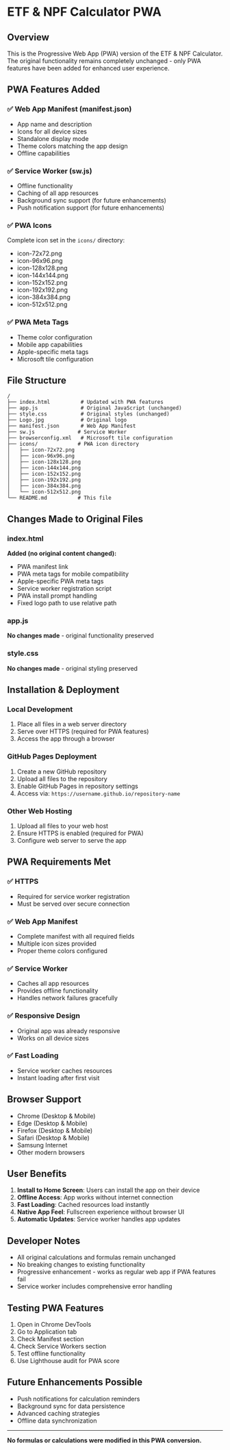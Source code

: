 # ETF & NPF Calculator PWA

## Overview
This is the Progressive Web App (PWA) version of the ETF & NPF Calculator. The original functionality remains completely unchanged - only PWA features have been added for enhanced user experience.

## PWA Features Added

### ✅ Web App Manifest (manifest.json)
- App name and description
- Icons for all device sizes
- Standalone display mode
- Theme colors matching the app design
- Offline capabilities

### ✅ Service Worker (sw.js)
- Offline functionality
- Caching of all app resources
- Background sync support (for future enhancements)
- Push notification support (for future enhancements)

### ✅ PWA Icons
Complete icon set in the `icons/` directory:
- icon-72x72.png
- icon-96x96.png
- icon-128x128.png
- icon-144x144.png
- icon-152x152.png
- icon-192x192.png
- icon-384x384.png
- icon-512x512.png

### ✅ PWA Meta Tags
- Theme color configuration
- Mobile app capabilities
- Apple-specific meta tags
- Microsoft tile configuration

## File Structure
```
/
├── index.html          # Updated with PWA features
├── app.js              # Original JavaScript (unchanged)
├── style.css           # Original styles (unchanged)
├── Logo.jpg            # Original logo
├── manifest.json       # Web App Manifest
├── sw.js              # Service Worker
├── browserconfig.xml   # Microsoft tile configuration
├── icons/             # PWA icon directory
│   ├── icon-72x72.png
│   ├── icon-96x96.png
│   ├── icon-128x128.png
│   ├── icon-144x144.png
│   ├── icon-152x152.png
│   ├── icon-192x192.png
│   ├── icon-384x384.png
│   └── icon-512x512.png
└── README.md          # This file
```

## Changes Made to Original Files

### index.html
**Added (no original content changed):**
- PWA manifest link
- PWA meta tags for mobile compatibility
- Apple-specific PWA meta tags
- Service worker registration script
- PWA install prompt handling
- Fixed logo path to use relative path

### app.js
**No changes made** - original functionality preserved

### style.css
**No changes made** - original styling preserved

## Installation & Deployment

### Local Development
1. Place all files in a web server directory
2. Serve over HTTPS (required for PWA features)
3. Access the app through a browser

### GitHub Pages Deployment
1. Create a new GitHub repository
2. Upload all files to the repository
3. Enable GitHub Pages in repository settings
4. Access via: `https://username.github.io/repository-name`

### Other Web Hosting
1. Upload all files to your web host
2. Ensure HTTPS is enabled (required for PWA)
3. Configure web server to serve the app

## PWA Requirements Met

### ✅ HTTPS
- Required for service worker registration
- Must be served over secure connection

### ✅ Web App Manifest
- Complete manifest with all required fields
- Multiple icon sizes provided
- Proper theme colors configured

### ✅ Service Worker
- Caches all app resources
- Provides offline functionality
- Handles network failures gracefully

### ✅ Responsive Design
- Original app was already responsive
- Works on all device sizes

### ✅ Fast Loading
- Service worker caches resources
- Instant loading after first visit

## Browser Support
- Chrome (Desktop & Mobile)
- Edge (Desktop & Mobile)
- Firefox (Desktop & Mobile)
- Safari (Desktop & Mobile)
- Samsung Internet
- Other modern browsers

## User Benefits
1. **Install to Home Screen**: Users can install the app on their device
2. **Offline Access**: App works without internet connection
3. **Fast Loading**: Cached resources load instantly
4. **Native App Feel**: Fullscreen experience without browser UI
5. **Automatic Updates**: Service worker handles app updates

## Developer Notes
- All original calculations and formulas remain unchanged
- No breaking changes to existing functionality
- Progressive enhancement - works as regular web app if PWA features fail
- Service worker includes comprehensive error handling

## Testing PWA Features
1. Open in Chrome DevTools
2. Go to Application tab
3. Check Manifest section
4. Check Service Workers section
5. Test offline functionality
6. Use Lighthouse audit for PWA score

## Future Enhancements Possible
- Push notifications for calculation reminders
- Background sync for data persistence
- Advanced caching strategies
- Offline data synchronization

---
**No formulas or calculations were modified in this PWA conversion.**
